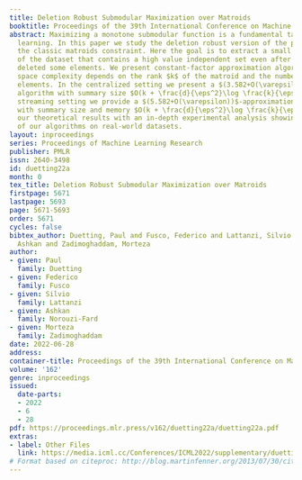 ```yaml
---
title: Deletion Robust Submodular Maximization over Matroids
booktitle: Proceedings of the 39th International Conference on Machine Learning
abstract: Maximizing a monotone submodular function is a fundamental task in machine
  learning. In this paper we study the deletion robust version of the problem under
  the classic matroids constraint. Here the goal is to extract a small size summary
  of the dataset that contains a high value independent set even after an adversary
  deleted some elements. We present constant-factor approximation algorithms, whose
  space complexity depends on the rank $k$ of the matroid and the number $d$ of deleted
  elements. In the centralized setting we present a $(3.582+O(\varepsilon))$-approximation
  algorithm with summary size $O(k + \frac{d}{\eps^2}\log \frac{k}{\eps})$. In the
  streaming setting we provide a $(5.582+O(\varepsilon))$-approximation algorithm
  with summary size and memory $O(k + \frac{d}{\eps^2}\log \frac{k}{\eps})$. We complement
  our theoretical results with an in-depth experimental analysis showing the effectiveness
  of our algorithms on real-world datasets.
layout: inproceedings
series: Proceedings of Machine Learning Research
publisher: PMLR
issn: 2640-3498
id: duetting22a
month: 0
tex_title: Deletion Robust Submodular Maximization over Matroids
firstpage: 5671
lastpage: 5693
page: 5671-5693
order: 5671
cycles: false
bibtex_author: Duetting, Paul and Fusco, Federico and Lattanzi, Silvio and Norouzi-Fard,
  Ashkan and Zadimoghaddam, Morteza
author:
- given: Paul
  family: Duetting
- given: Federico
  family: Fusco
- given: Silvio
  family: Lattanzi
- given: Ashkan
  family: Norouzi-Fard
- given: Morteza
  family: Zadimoghaddam
date: 2022-06-28
address:
container-title: Proceedings of the 39th International Conference on Machine Learning
volume: '162'
genre: inproceedings
issued:
  date-parts:
  - 2022
  - 6
  - 28
pdf: https://proceedings.mlr.press/v162/duetting22a/duetting22a.pdf
extras:
- label: Other Files
  link: https://media.icml.cc/Conferences/ICML2022/supplementary/duetting22a-supp.zip
# Format based on citeproc: http://blog.martinfenner.org/2013/07/30/citeproc-yaml-for-bibliographies/
---
```

